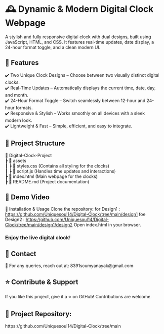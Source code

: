 
<h1>🕰️ Dynamic & Modern Digital Clock Webpage</h1>
A stylish and fully responsive digital clock with dual designs, built using JavaScript, HTML, and CSS. It features real-time updates, date display, a 24-hour format toggle, and a clean modern UI.
<h2>🚀 Features</h2>
✔️ Two Unique Clock Designs – Choose between two visually distinct digital clocks.<br>
✔️ Real-Time Updates – Automatically displays the current time, date, day, and month.<br>
✔️ 24-Hour Format Toggle – Switch seamlessly between 12-hour and 24-hour formats.<br>
✔️ Responsive & Stylish – Works smoothly on all devices with a sleek modern look.<br>
✔️ Lightweight & Fast – Simple, efficient, and easy to integrate.


<h2>📂 Project Structure</h2>

📁 Digital-Clock-Project  
 ┣ 📂 assets  
 ┃ ┣ 📜 styles.css  (Contains all styling for the clocks) <br> 
 ┃ ┣ 📜 script.js   (Handles time updates and interactions)  <br>
 ┣ 📜 index.html    (Main webpage for the clocks)  <br>
 ┣ 📜 README.md     (Project documentation)  

<h2> 🎥 Demo Video</h2>



📜 Installation & Usage
Clone the repository:
for Design1 : https://github.com/Uniquesoul14/Digital-Clock/tree/main/design1
foe Design2 : https://github.com/Uniquesoul14/Digital-Clock/tree/main/design1/design2
Open index.html in your browser.

<h3>Enjoy the live digital clock!</h3>

<h2>📮 Contact</h2>
📧 For any queries, reach out at: 8391soumyanayak@gmail.com

<h2>⭐ Contribute & Support</h2>
If you like this project, give it a ⭐ on GitHub! Contributions are welcome.

<h2>🔗 Project Repository:</h2> https://github.com/Uniquesoul14/Digital-Clock/tree/main


